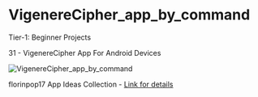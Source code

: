 # VigenereCipher_app_by_command

Tier-1: Beginner Projects

31 - VigenereCipher App For Android Devices

![VigenereCipher_app_by_command](https://user-images.githubusercontent.com/50905347/131379316-9d95f852-5f96-41e9-a3ec-c57a26e75930.jpg)

florinpop17 App Ideas Collection - [Link for details](https://github.com/florinpop17/app-ideas)
